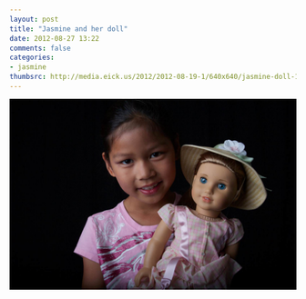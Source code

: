 ```yaml
---
layout: post
title: "Jasmine and her doll"
date: 2012-08-27 13:22
comments: false
categories: 
- jasmine
thumbsrc: http://media.eick.us/2012/2012-08-19-1/640x640/jasmine-doll-10-2012-06-02at13-24-30.jpg 
---
```


![Jasmine and her doll](/assets/images/2012/2012-08-19-1/jasmine-doll-10-2012-06-02at13-24-30.jpg)



